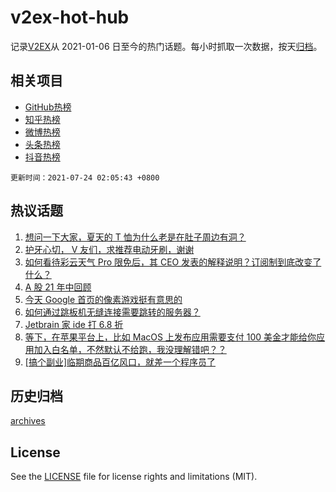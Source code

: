 # v2ex-hot-hub

 记录[V2EX](https://www.v2ex.com/)从 2021-01-06 日至今的热门话题。每小时抓取一次数据，按天[归档](archives)。
 
 ## 相关项目

- [GitHub热榜](https://github.com/lonnyzhang423/github-hot-hub)
- [知乎热榜](https://github.com/lonnyzhang423/zhihu-hot-hub)
- [微博热榜](https://github.com/lonnyzhang423/weibo-hot-hub)
- [头条热榜](https://github.com/lonnyzhang423/toutiao-hot-hub)
- [抖音热榜](https://github.com/lonnyzhang423/douyin-hot-hub)


 `更新时间：2021-07-24 02:05:43 +0800`

## 热议话题

1. [想问一下大家，夏天的 T 恤为什么老是在肚子周边有洞？](https://www.v2ex.com/t/791197)
1. [护牙心切， V 友们，求推荐电动牙刷，谢谢](https://www.v2ex.com/t/791259)
1. [如何看待彩云天气 Pro 限免后，其 CEO 发表的解释说明？订阅制到底改变了什么？](https://www.v2ex.com/t/791275)
1. [A 股 21 年中回顾](https://www.v2ex.com/t/791271)
1. [今天 Google 首页的像素游戏挺有意思的](https://www.v2ex.com/t/791225)
1. [如何通过跳板机无缝连接需要跳转的服务器？](https://www.v2ex.com/t/791209)
1. [Jetbrain 家 ide 打 6.8 折](https://www.v2ex.com/t/791203)
1. [等下，在苹果平台上，比如 MacOS 上发布应用需要支付 100 美金才能给你应用加入白名单，不然默认不给跑，我没理解错吧？？](https://www.v2ex.com/t/791227)
1. [[搞个副业]临期商品百亿风口，就差一个程序员了](https://www.v2ex.com/t/791325)

## 历史归档

[archives](archives)

## License

See the [LICENSE](LICENSE) file for license rights and limitations (MIT).
